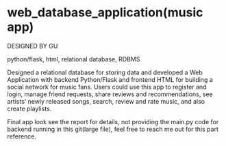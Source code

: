 # web_database_application(music app)

DESIGNED BY GU

python/flask, html, relational database, RDBMS

Designed a relational database for storing data and developed a Web Application with backend Python/Flask and frontend HTML for building a social network for music fans. Users could use this app to register and login, manage friend requests, share reviews and recommendations, see artists’ newly released songs, search, review and rate music, and also create playlists.

Final app look see the report for details, not providing the main.py code for backend running in this git(large file), feel free to reach me out for this part reference.
